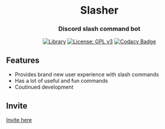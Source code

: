 <div align="center">
  
# Slasher

<h3>Discord slash command bot</h3> 

[![Library](https://img.shields.io/badge/Library-Discord.js-blueviolet)](https://discord.js.org/#/) [![License: GPL v3](https://img.shields.io/badge/License-GPLv3-brightgreen.svg)](https://www.gnu.org/licenses/gpl-3.0) [![Codacy Badge](https://app.codacy.com/project/badge/Grade/c637f71ed86f489e8100ce9dc6f04e45)](https://www.codacy.com/gh/redteadeveloper/SandBox/dashboard?utm_source=github.com&amp;utm_medium=referral&amp;utm_content=redteadeveloper/SandBox&amp;utm_campaign=Badge_Grade)

</div>

## Features
- Provides brand new user experience with slash commands
- Has a lot of useful and fun commands
- Coutinued development

## Invite
[Invite here](https://discord.com/api/oauth2/authorize?client_id=789522392702648346&permissions=8&scope=bot%20applications.commands)
